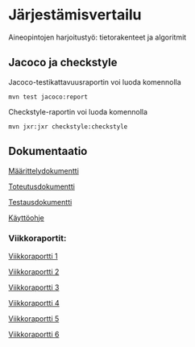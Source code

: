 # Järjestämisvertailu

Aineopintojen harjoitustyö: tietorakenteet ja algoritmit

## Jacoco ja checkstyle

Jacoco-testikattavuusraportin voi luoda komennolla

`mvn test jacoco:report`

Checkstyle-raportin voi luoda komennolla 

`mvn jxr:jxr checkstyle:checkstyle`


## Dokumentaatio

[Määrittelydokumentti](https://github.com/viltas/jarjestamisvertailu/blob/master/dokumentaatio/maarittelydokumentti.md)

[Toteutusdokumentti](https://github.com/viltas/jarjestamisvertailu/blob/master/dokumentaatio/toteutusdokumentti.md)

[Testausdokumentti](https://github.com/viltas/jarjestamisvertailu/blob/master/dokumentaatio/testausdokumentti.md) 

[Käyttöohje](https://github.com/viltas/jarjestamisvertailu/blob/master/dokumentaatio/kayttoohje.md)




### Viikkoraportit:

[Viikkoraportti 1](https://github.com/viltas/jarjestamisvertailu/blob/master/dokumentaatio/viikkoraportit/viikkoraportti1.md)

[Viikkoraportti 2](https://github.com/viltas/jarjestamisvertailu/blob/master/dokumentaatio/viikkoraportit/viikkoraportti2.md)

[Viikkoraportti 3](https://github.com/viltas/jarjestamisvertailu/blob/master/dokumentaatio/viikkoraportit/viikkoraportti3.md)

[Viikkoraportti 4](https://github.com/viltas/jarjestamisvertailu/blob/master/dokumentaatio/viikkoraportit/viikkoraportti4.md)

[Viikkoraportti 5](https://github.com/viltas/jarjestamisvertailu/blob/master/dokumentaatio/viikkoraportit/viikkoraportti5.md)

[Viikkoraportti 6](https://github.com/viltas/jarjestamisvertailu/blob/master/dokumentaatio/viikkoraportit/viikkoraportti6.md)
